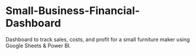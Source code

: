 # Small-Business-Financial-Dashboard
Dashboard to track sales, costs, and profit for a small furniture maker using Google Sheets &amp; Power BI.
